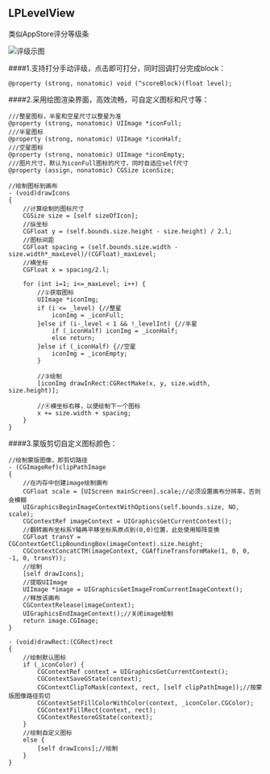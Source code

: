 ## LPLevelView
类似AppStore评分等级条

![评级示图](http://f.picphotos.baidu.com/album/s%3D900%3Bq%3D90/sign=6c73e249f403738dda4a00228320c16c/3801213fb80e7bec81959e082d2eb9389a506b88.jpg)

####1.支持打分手动评级，点击即可打分，同时回调打分完成block：

    @property (strong, nonatomic) void (^scoreBlock)(float level);
    
####2.采用绘图渲染界面，高效流畅，可自定义图标和尺寸等：

    ///整星图标，半星和空星尺寸以整星为准
    @property (strong, nonatomic) UIImage *iconFull;
    ///半星图标
    @property (strong, nonatomic) UIImage *iconHalf;
    ///空星图标
    @property (strong, nonatomic) UIImage *iconEmpty;
    ///图片尺寸，默认为iconFull图标的尺寸，同时自适应self尺寸
    @property (assign, nonatomic) CGSize iconSize;
    
    //绘制图标到画布
    - (void)drawIcons
    {
        //计算绘制的图标尺寸
        CGSize size = [self sizeOfIcon];
        //纵坐标
        CGFloat y = (self.bounds.size.height - size.height) / 2.l;
        //图标间距
        CGFloat spacing = (self.bounds.size.width - size.width*_maxLevel)/(CGFloat)_maxLevel;
        //横坐标
        CGFloat x = spacing/2.l;
    
        for (int i=1; i<=_maxLevel; i++) {
            //①获取图标
            UIImage *iconImg;
            if (i <= _level) {//整星
                iconImg = _iconFull;
            }else if (i-_level < 1 && !_levelInt) {//半星
                if (_iconHalf) iconImg = _iconHalf;
                else return;
            }else if (_iconHalf) {//空星
                iconImg = _iconEmpty;
            }
        
            //③绘制
            [iconImg drawInRect:CGRectMake(x, y, size.width, size.height)];
        
            //④横坐标右移，以便绘制下一个图标
            x += size.width + spacing;
        }
    }

####3.蒙版剪切自定义图标颜色：

    //绘制蒙版图像，即剪切路径
    - (CGImageRef)clipPathImage
    {
        //在内存中创建image绘制画布
        CGFloat scale = [UIScreen mainScreen].scale;//必须设置画布分辨率，否则会模糊
        UIGraphicsBeginImageContextWithOptions(self.bounds.size, NO, scale);
        CGContextRef imageContext = UIGraphicsGetCurrentContext();
        //翻转画布坐标系Y轴再平移坐标系原点到(0,0)位置，此处使用矩阵变换
        CGFloat transY = CGContextGetClipBoundingBox(imageContext).size.height;
        CGContextConcatCTM(imageContext, CGAffineTransformMake(1, 0, 0, -1, 0, transY));
        //绘制
        [self drawIcons];
        //提取UIImage
        UIImage *image = UIGraphicsGetImageFromCurrentImageContext();
        //释放该画布
        CGContextRelease(imageContext);
        UIGraphicsEndImageContext();//关闭image绘制
        return image.CGImage;
    }

    - (void)drawRect:(CGRect)rect
    {
        //绘制默认图标
        if (_iconColor) {
            CGContextRef context = UIGraphicsGetCurrentContext();
            CGContextSaveGState(context);
            CGContextClipToMask(context, rect, [self clipPathImage]);//按蒙版图像路径剪切
            CGContextSetFillColorWithColor(context, _iconColor.CGColor);
            CGContextFillRect(context, rect);
            CGContextRestoreGState(context);
        }
        //绘制自定义图标
        else {
            [self drawIcons];//绘制
        }
    }
